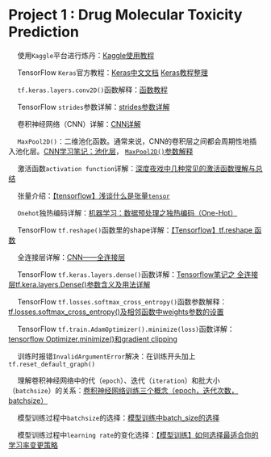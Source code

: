# Project 1 : Drug Molecular Toxicity Prediction

&emsp; 使用`Kaggle`平台进行炼丹：[Kaggle使用教程](https://blog.csdn.net/qq_34851605/article/details/108238087)

&emsp; TensorFlow `Keras`官方教程：[Keras中文文档](https://keras.io/zh/) [Keras教程整理](https://www.jianshu.com/p/d02980fd7b54)

&emsp; `tf.keras.layers.conv2D()`函数解释：[函数教程](https://blog.csdn.net/godot06/article/details/105054657)

&emsp; TensorFlow `strides`参数详解：[strides参数详解](https://blog.csdn.net/TwT520Ly/article/details/79540251?utm_medium=distribute.pc_relevant_t0.none-task-blog-BlogCommendFromMachineLearnPai2-1.channel_param&depth_1-utm_source=distribute.pc_relevant_t0.none-task-blog-BlogCommendFromMachineLearnPai2-1.channel_param)

&emsp; 卷积神经网络（CNN）详解：[CNN详解](https://blog.csdn.net/tjlakewalker/article/details/83275322)

&emsp; `MaxPool2D()`：二维池化函数。通常来说，CNN的卷积层之间都会周期性地插入池化层。[CNN学习笔记：池化层](https://www.cnblogs.com/MrSaver/p/10356695.html)， [`MaxPool2D()`参数解释](https://blog.csdn.net/iblctw/article/details/107088462?utm_medium=distribute.pc_aggpage_search_result.none-task-blog-2~all~first_rank_v2~rank_v25-5-107088462.nonecase&utm_term=maxpool2d%20参数)

&emsp; 激活函数`activation function`详解：[深度夜戏中几种常见的激活函数理解与总结](https://www.cnblogs.com/XDU-Lakers/p/10557496.html)

&emsp; 张量介绍：[【tensorflow】浅谈什么是张量`tensor`](https://blog.csdn.net/qq_31821675/article/details/79188449)

&emsp; `Onehot`独热编码详解：[机器学习：数据预处理之独热编码（One-Hot）](https://www.imooc.com/article/35900)

&emsp; TensorFlow `tf.reshape()`函数里的shape详解：[【Tensorflow】tf.reshape 函数](http://www.voidcn.com/article/p-quleiusw-bd.html)

&emsp; 全连接层详解：[CNN——全连接层](https://zhuanlan.zhihu.com/p/33841176)

&emsp; TensorFlow `tf.keras.layers.dense()`函数详解：[Tensorflow笔记之 全连接层tf.kera.layers.Dense()参数含义及用法详解](https://blog.csdn.net/Zh_1999a/article/details/107549858?utm_medium=distribute.pc_relevant_t0.none-task-blog-BlogCommendFromMachineLearnPai2-1.channel_param&depth_1-utm_source=distribute.pc_relevant_t0.none-task-blog-BlogCommendFromMachineLearnPai2-1.channel_param)

&emsp; TensorFlow `tf.losses.softmax_cross_entropy()`函数参数解释：[tf.losses.softmax_cross_entropy()及相邻函数中weights参数的设置](https://blog.csdn.net/weixin_42561002/article/details/87802096)

&emsp; TensorFlow `tf.train.AdamOptimizer().minimize(loss)`函数详解：[tensorflow Optimizer.minimize()和gradient clipping](http://www.mamicode.com/info-detail-2375709.html)

&emsp; 训练时报错`InvalidArgumentError`解决：在训练开头加上`tf.reset_default_graph()`

&emsp; 理解卷积神经网络中的代（`epoch`）、迭代（`iteration`）和批大小（`batchsize`）的关系：[卷积神经网络训练三个概念（epoch，迭代次数，batchsize）](https://blog.csdn.net/qq_37274615/article/details/81147013)

&emsp; 模型训练过程中`batchsize`的选择：[模型训练中batch_size的选择](https://blog.csdn.net/tsq292978891/article/details/86720184)

&emsp; 模型训练过程中`learning rate`的变化选择：[【模型训练】如何选择最适合你的学习率变更策略](https://zhuanlan.zhihu.com/p/52608023)

